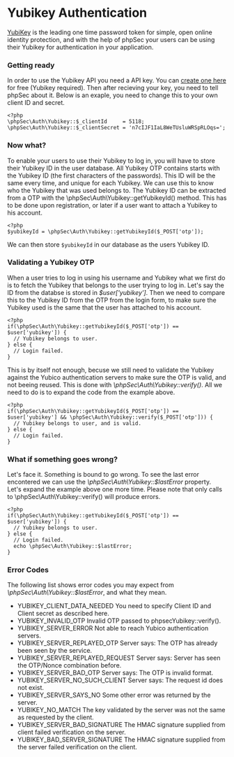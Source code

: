 Yubikey Authentication
======================

[YubiKey](http://www.yubico.com/yubikey) is the leading one time password token for simple, open online identity protection, and with the help of phpSec your users can be using their Yubikey for authentication in your application.

### Getting ready ###
In order to use the Yubikey API you need a API key. You can [create one here](https://upgrade.yubico.com/getapikey/) for free (Yubikey required).
Then after recieving your key, you need to tell phpSec about it. Below is an exaple, you need to change this to your own client ID and secret.

    <?php
    \phpSec\Auth\Yubikey::$_clientId     = 5118;
    \phpSec\Auth\Yubikey::$_clientSecret = 'n7cIJF1IaL8WeTUsluWRSpRLOqs=';

### Now what? ###
To enable your users to use their Yubikey to log in, you will have to store their Yubikey ID in the user database. All Yubikey OTP contains starts with the Yubikey ID (the first characters of the passwords). This ID will be the same every time, and unique for each Yubikey. We can use this to know who the Yubikey that was used belongs to. The Yubikey ID can be extracted from a OTP with the \phpSec\Auth\Yubikey::getYubikeyId() method. This has to be done upon registration, or later if a user want to attach a Yubikey to his account.

    <?php
    $yubikeyId = \phpSec\Auth\Yubikey::getYubikeyId($_POST['otp']);

We can then store `$yubikeyId` in our database as the users Yubikey ID.

### Validating a Yubikey OTP ###
When a user tries to log in using his username and Yubikey what we first do is to fetch the Yubikey that belongs to the user trying to log in. Let's say the ID from the databse is stored in *$user['yubikey']*. Then we need to compare this to the Yubikey ID from the OTP from the login form, to make sure the Yubikey used is the same that the user has attached to his account.

    <?php
    if(\phpSec\Auth\Yubikey::getYubikeyId($_POST['otp']) == $user['yubikey']) {
      // Yubikey belongs to user.
    } else {
      // Login failed.
    }

This is by itself not enough, becuse we still need to validate the Yubikey against the Yubico authentication servers to make sure the OTP is valid, and not beeing reused. This is done with *\phpSec\Auth\Yubikey::verify()*. All we need to do is to expand the code from the example above.

    <?php
    if(\phpSec\Auth\Yubikey::getYubikeyId($_POST['otp']) == $user['yubikey'] && \phpSec\Auth\Yubikey::verify($_POST['otp'])) {
      // Yubikey belongs to user, and is valid.
    } else {
      // Login failed.
    }

### What if something goes wrong? ###
Let's face it. Something is bound to go wrong. To see the last error encontered we can use the *\phpSec\Auth\Yubikey::$lastError* property. Let's expand the example above one more time. Please note that only calls to \phpSec\Auth\Yubikey::verify() will produce errors.

    <?php
    if(\phpSec\Auth\Yubikey::getYubikeyId($_POST['otp']) == $user['yubikey']) {
      // Yubikey belongs to user.
    } else {
      // Login failed.
      echo \phpSec\Auth\Yubikey::$lastError;
    }

### Error Codes ###
The following list shows error codes you may expect from *\phpSec\Auth\Yubikey::$lastError*, and what they mean.

 *  YUBIKEY_CLIENT_DATA_NEEDED
    You need to specify Client ID and Client secret as described here.
 *  YUBIKEY_INVALID_OTP
    Invalid OTP passed to phpsecYubikey::verify().
 *  YUBIKEY_SERVER_ERROR
    Not able to reach Yubico authentication servers.
 *  YUBIKEY_SERVER_REPLAYED_OTP
    Server says: The OTP has already been seen by the service.
 *  YUBIKEY_SERVER_REPLAYED_REQUEST
    Server says: Server has seen the OTP/Nonce combination before.
 *  YUBIKEY_SERVER_BAD_OTP
    Server says: The OTP is invalid format.
 *  YUBIKEY_SERVER_NO_SUCH_CLIENT
    Server says: The request id does not exist.
 *  YUBIKEY_SERVER_SAYS_NO
    Some other error was returned by the server.
 *  YUBIKEY_NO_MATCH
    The key validated by the server was not the same as requested by the client.
 *  YUBIKEY_SERVER_BAD_SIGNATURE
    The HMAC signature supplied from client failed verification on the server.
 *  YUBIKEY_BAD_SERVER_SIGNATURE
    The HMAC signature supplied from the server failed verification on the client.


